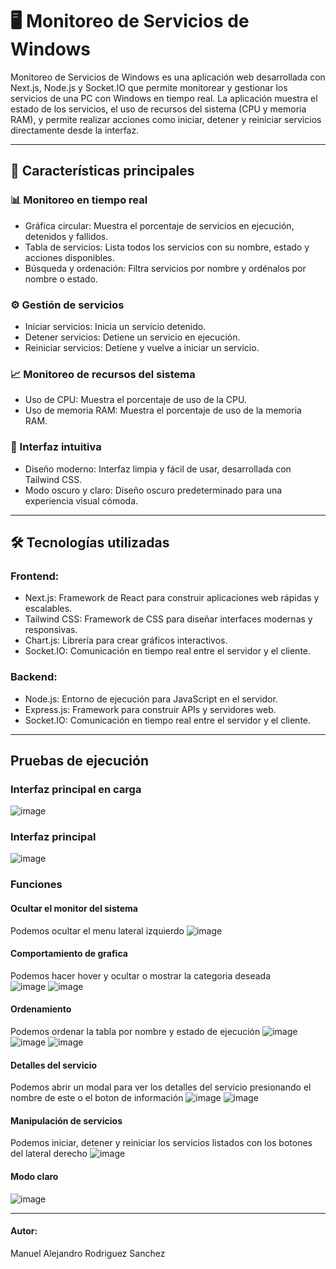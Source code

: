 # 🖥️ **Monitoreo de Servicios de Windows**

Monitoreo de Servicios de Windows es una aplicación web desarrollada con Next.js, Node.js y Socket.IO que permite monitorear y gestionar los servicios de una PC con Windows en tiempo real. La aplicación muestra el estado de los servicios, el uso de recursos del sistema (CPU y memoria RAM), y permite realizar acciones como iniciar, detener y reiniciar servicios directamente desde la interfaz.

---

## 🚀 Características principales

### 📊 Monitoreo en tiempo real

* Gráfica circular: Muestra el porcentaje de servicios en ejecución, detenidos y fallidos.
* Tabla de servicios: Lista todos los servicios con su nombre, estado y acciones disponibles.
* Búsqueda y ordenación: Filtra servicios por nombre y ordénalos por nombre o estado.

### ⚙️ Gestión de servicios

* Iniciar servicios: Inicia un servicio detenido.
* Detener servicios: Detiene un servicio en ejecución.
* Reiniciar servicios: Detiene y vuelve a iniciar un servicio.

### 📈 Monitoreo de recursos del sistema

* Uso de CPU: Muestra el porcentaje de uso de la CPU.
* Uso de memoria RAM: Muestra el porcentaje de uso de la memoria RAM.

### 🎨 Interfaz intuitiva

* Diseño moderno: Interfaz limpia y fácil de usar, desarrollada con Tailwind CSS.
* Modo oscuro y claro: Diseño oscuro predeterminado para una experiencia visual cómoda.

---

## 🛠️ Tecnologías utilizadas

### Frontend:

* Next.js: Framework de React para construir aplicaciones web rápidas y escalables.
* Tailwind CSS: Framework de CSS para diseñar interfaces modernas y responsivas.
* Chart.js: Librería para crear gráficos interactivos.
* Socket.IO: Comunicación en tiempo real entre el servidor y el cliente.

### Backend:

* Node.js: Entorno de ejecución para JavaScript en el servidor.
* Express.js: Framework para construir APIs y servidores web.
* Socket.IO: Comunicación en tiempo real entre el servidor y el cliente.

---

## Pruebas de ejecución

### Interfaz principal en carga
![image](https://github.com/user-attachments/assets/1bbd4019-05af-443d-a528-a6f40762f28f)

### Interfaz principal
![image](https://github.com/user-attachments/assets/b873251b-c42c-4034-bde1-82c6ff0d7d92)

### Funciones

#### **Ocultar el monitor del sistema**

Podemos ocultar el menu lateral izquierdo
![image](https://github.com/user-attachments/assets/f6d68d0b-9ba0-40f1-98c0-f66eeca4290d)

#### **Comportamiento de grafica**

Podemos hacer hover y ocultar o mostrar la categoria deseada <br/>
![image](https://github.com/user-attachments/assets/362b4721-9ea0-4678-9406-ac184a29837d)
![image](https://github.com/user-attachments/assets/0bcea585-9cc3-4701-853b-5a20cd5e114b)

#### **Ordenamiento**

Podemos ordenar la tabla por nombre y estado de ejecución 
![image](https://github.com/user-attachments/assets/316d0295-ee2b-442e-a3c6-068f6a4cd387)
![image](https://github.com/user-attachments/assets/643c64e4-9db3-480f-a69e-3878f2be30ac)
![image](https://github.com/user-attachments/assets/d0a3687d-a9ce-4251-bdfe-1e67d445e998)

#### **Detalles del servicio**

Podemos abrir un modal para ver los detalles del servicio presionando el nombre de este o el boton de información
![image](https://github.com/user-attachments/assets/9c179e3a-5962-47d4-8ee4-482f61b22d93)
![image](https://github.com/user-attachments/assets/c679b8e9-38ea-4b32-a76a-c2daaaa75399)

#### **Manipulación de servicios**

Podemos iniciar, detener y reiniciar los servicios listados con los botones del lateral derecho
![image](https://github.com/user-attachments/assets/d6856ffa-84b8-4f0e-830c-843f30ae7295)

#### **Modo claro**

![image](https://github.com/user-attachments/assets/503003cf-a900-427e-a9fa-fff1524c7595)

---

#### Autor: 
Manuel Alejandro Rodriguez Sanchez
